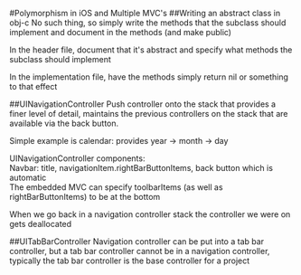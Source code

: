 #Polymorphism in iOS and Multiple MVC's
##Writing an abstract class in obj-c 
No such thing, so simply write the methods that the subclass should implement and document in the methods (and make public)

In the header file, document that it's abstract and specify what methods the subclass should implement

In the implementation file, have the methods simply return nil or something to that effect

##UINavigationController
Push controller onto the stack that provides a finer level of detail, maintains the previous controllers on the stack that are available via the back button.

Simple example is calendar: provides year -> month -> day

UINavigationController components: </br>
Navbar: title, navigationItem.rightBarButtonItems, back button which is automatic </br>
The embedded MVC can specify toolbarItems (as well as rightBarButtonItems) to be at the bottom

When we go back in a navigation controller stack the controller we were on gets deallocated

##UITabBarController
Navigation controller can be put into a tab bar controller, but a tab bar controller cannot be in a navigation controller, typically the tab bar controller is the base controller for a project


